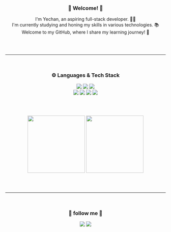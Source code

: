 <div align=center>
<h3> 🌈 Welcome! 🌈 </h3>
I'm Yechan, an aspiring full-stack developer. 👨‍💻 <br />
I'm currently studying and honing my skills in various technologies. 📚 <br />
Welcome to my GitHub, where I share my learning journey! 🚀
</div>

<br/><br/>

---

<br />

<div align=center>
<h3> ⚙️ Languages & Tech Stack </h3>
<img src="https://img.shields.io/badge/Javascript-F7DF1E?style=flat-square&logo=javascript&logoColor=black"/> <img src="https://img.shields.io/badge/Jquery-0769AD?style=flat-square&logo=jquery&logoColor=white"/> <img src="https://img.shields.io/badge/Npm-CB3837?style=flat-square&logo=npm&logoColor=white"/> <br />
<img src="https://img.shields.io/badge/Node.js-339933?style=flat-square&logo=nodedotjs&logoColor=white"/> <img src="https://img.shields.io/badge/Express-000000?style=flat-square&logo=express&logoColor=white"/> <img src="https://img.shields.io/badge/Mysql-4479A1?style=flat-square&logo=mysql&logoColor=white"/> <img src="https://img.shields.io/badge/Sequelize-52B0E7?style=flat-square&logo=sequelize&logoColor=white"/> <br />
</div>


<br/><br/>

<div align=center>
  
<a herf="https://github.com/yeeeeechan"><img align="center" style="height:180px" src="https://streak-stats.demolab.com/?user=yeeeeechan&theme=discord_old_blurple" /></a>
<a herf="https://github.com/yeeeeechan"><img align="center" style="height:180px" src="https://github-readme-stats.vercel.app/api/top-langs/?username=yeeeeechan&layout=donut&theme=discord_old_blurple" /></a>

</div>

<br/><br/>

---

<br />
<div align=center> <h3> 🤝 follow me 🤝 </h3> 
<a href="mailto:leeyechan6@gmail.com" target="_blank"><img src="https://img.shields.io/badge/Gmail-EA4335?style=flat-square&logo=gmail&logoColor=white"/></a>
<a href="https://velog.io/@yeeeeechan" target="_blank"><img src="https://img.shields.io/badge/Velog-20C997?style=flat-square&logo=velog&logoColor=white"/></a>
</div>

<br/><br/>
